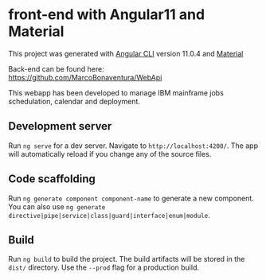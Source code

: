 # front-end with Angular11 and Material

This project was generated with [Angular CLI](https://github.com/angular/angular-cli) version 11.0.4 and [Material](https://material.angular.io/)

Back-end can be found here: https://github.com/MarcoBonaventura/WebApi

This webapp has been developed to manage IBM mainframe jobs schedulation, calendar and deployment.


## Development server

Run `ng serve` for a dev server. Navigate to `http://localhost:4200/`. The app will automatically reload if you change any of the source files.

## Code scaffolding

Run `ng generate component component-name` to generate a new component. You can also use `ng generate directive|pipe|service|class|guard|interface|enum|module`.

## Build

Run `ng build` to build the project. The build artifacts will be stored in the `dist/` directory. Use the `--prod` flag for a production build.


